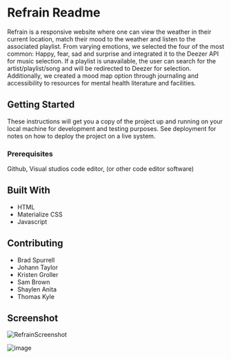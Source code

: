 # Refrain Readme
Refrain is a responsive website where one can view the weather in their current location, match their mood to the weather and listen to the associated playlist. From varying emotions, we selected the four of the most common: Happy, fear, sad and surprise and integrated it to the Deezer API for music selection. If a playlist is unavailable, the user can search for the artist/playlist/song and will be redirected to Deezer for selection. Additionally, we created a mood map option through journaling and accessibility to resources for mental health literature and facilities. 

## Getting Started
These instructions will get you a copy of the project up and running on your local machine for development and testing purposes. See deployment for notes on how to deploy the project on a live system.

### Prerequisites
Github, Visual studios code editor, (or other code editor software) 

## Built With
* HTML
* Materialize CSS 
* Javascript

## Contributing
* Brad Spurrell
* Johann Taylor
* Kristen Groller
* Sam Brown
* Shaylen Anita 
* Thomas Kyle

## Screenshot

![RefrainScreenshot](https://user-images.githubusercontent.com/40303668/106402396-3f007a80-63f7-11eb-9533-3060db5bb70c.png)

![image](https://user-images.githubusercontent.com/40303668/106402466-8be45100-63f7-11eb-84dd-301d85e25d2e.png)

